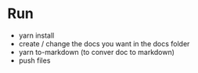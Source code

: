 # Run

-   yarn install
-   create / change the docs you want in the docs folder
-   yarn to-markdown (to conver doc to markdown)
-   push files
